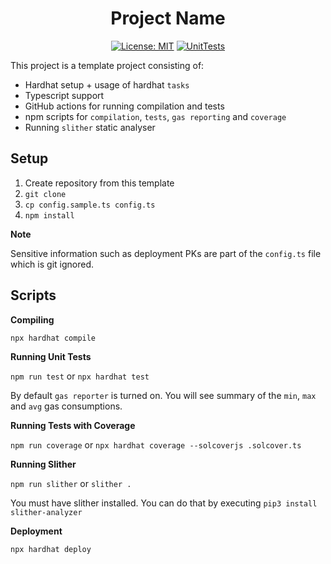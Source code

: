 <div align="center">

# Project Name

[![License: MIT](https://img.shields.io/badge/License-MIT-yellow.svg)](https://opensource.org/licenses/MIT)
[![UnitTests](https://github.com/LimeChain/SmartContracts-Template/actions/workflows/unit-tests.yaml/badge.svg?branch=main)](https://github.com/LimeChain/SmartContracts-Template/actions/workflows/unit-tests.yaml)

</div>

This project is a template project consisting of:
- Hardhat setup + usage of hardhat `tasks`
- Typescript support
- GitHub actions for running compilation and tests 
- npm scripts for `compilation`, `tests`, `gas reporting` and `coverage`
- Running `slither` static analyser

## Setup

1. Create repository from this template
2. `git clone`
3. `cp config.sample.ts config.ts`
4. `npm install`

**Note**

Sensitive information such as deployment PKs are part of the `config.ts` file which is git ignored. 

## Scripts

**Compiling**

`npx hardhat compile`

**Running Unit Tests**

`npm run test` or `npx hardhat test`

By default `gas reporter` is turned on. You will see summary of the `min`, `max` and `avg` gas consumptions.

**Running Tests with Coverage**

`npm run coverage` or `npx hardhat coverage --solcoverjs .solcover.ts`

**Running Slither**

`npm run slither` or `slither .`

You must have slither installed. You can do that by executing `pip3 install slither-analyzer`

**Deployment**

`npx hardhat deploy`